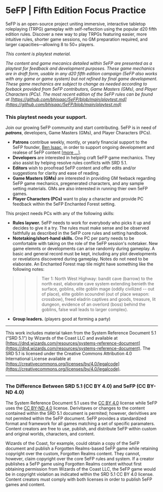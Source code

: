 # 5eFP | Fifth Edition Focus Practice
5eFP is an open-source project uniting immersive, interactive tabletop roleplaying (TRPG) gameplay with self-reflection using the popular d20 fifth edition rules. Discover a new way to play TRPGs featuring easier, more intuitive rules, shorter game sessions, no GM preparation required, and larger capacities—allowing 8 to 50+ players.

_This content is playtest material._

_The content and game mecanics detailed within 5eFP are presented as a playtest for feedback and development purposes. These game mechanics are in draft form, usable in any d20 fifth edition campaign (5eFP also works with any game or game system) but not refined by final game development. These game mechanics are subject to change as needed according to feeback provided from 5eFP contributors, Game Masters (GMs), and Player Characters (PCs). The most recent edition of the 5eFP rules can be found at [https://github.com/bhisaac/5eFP/blob/main/playtest.md](https://github.com/bhisaac/5eFP/blob/main/playtest.md)_

### This playtest needs your support.

Join our growing 5eFP community and start contributing. 5eFP is in need of ***patrons***, developers, Game Masters (GMs), and Player Characters (PCs).

- **Patrons** contribue weekly, montly, or yearly financial support to the 5eFP founder, [Ben Isaac](https://liberapay.com/5eFP/), in order to support ongoing development and realese of 5eFP content \[[more ...](https://liberapay.com/5eFP/)].
- **Developers** are interested in helping craft 5eFP game mechanics. They also assist by helping resolve rules conflicts with SRD 5.1.
- **Editors** wish to proofread 5eFP content and offer edits and/or suggestions for clarity and ease of reading. 
- **Game Masters (GMs)** are interested in providing GM feeback regarding 5eFP game mechanics, pregenerated characters, and any sample setting materials. GMs are also interested in running thier own 5eFP games.
- **Player Characters (PCs)** want to play a character and provide PC feedback within the 5eFP Enchanted Forest setting.

This project needs PCs with any of the following skills:

- **Rules laywer.** 5eFP needs to work for everybody who picks it up and decides to give it a try. The rules must make sense and be observed faithfully as described in the 5eFP core rules and setting handbook. 
- **Notetaking/short-hand skills.** One PC per party needs to be comfortable with taking on the role of the 5eFP session's notetaker. New game elemnts or developments can arise randomly during gameplay. A basic and general record must be kept, including any plot developments or revelations discovered during gameplay. Notes do not need to be elaborate. An Enchanted Forest map tile might have something like the following notes: 
>>> Tier 1: North West Highway: bandit cave (barrow) to the north east, elaborate cave system extending benieth the surface, goblins, elite goblin mage (oddly civilized -- out of place), elite goblin scoundrel (out of place weapon: crossbow), freed eladrin captives and goods, treasure, lit dungeon, evidence of an overlord (boss) behind the goblins, false wall leads to larger complex).
- **Group leaders.** (players good at forming a party)

---

This work includes material taken from the System Reference Document 5.1 (“SRD 5.1”) by Wizards of
the Coast LLC and available at [https://dnd.wizards.com/resources/systems-reference-document](https://dnd.wizards.com/resources/systems-reference-document). The
SRD 5.1 is licensed under the Creative Commons Attribution 4.0 International License available at
[https://creativecommons.org/licenses/by/4.0/legalcode](https://creativecommons.org/licenses/by/4.0/legalcode).

---

### The Difference Between SRD 5.1 (CC BY 4.0) and 5eFP (CC BY-ND 4.0)

The System Reference Document 5.1 uses the [CC BY 4.0](https://creativecommons.org/licenses/by/4.0/legalcode) license while 5eFP uses the [CC BY-ND 4.0](https://creativecommons.org/licenses/by-nd/4.0/legalcode) license. Derivitaves or changes to the content contained within the SRD 5.1 document is permited; however, derivitives are not permited within the 5eFP document. 5eFP provides a standardized format and framework for all games matching a set of specific paramaters. Content creators are free to use, publish, and distribute 5eFP within custom and original worlds, characters, and content.

Wizards of the Coast, for example, could obtain a copy of the 5eFP document and publish a Forgotten Realms-based 5eFP game while retaining copyright over the custom, Forgotten Realms content. They cannot, however, claim copyright over the core 5eFP rules and system. If a creator publishes a 5eFP game using Forgotten Realms content without first obtaining permission from Wizards of the Coast LLC, the 5eFP game would be in copyright violation as indicated within the SRD 5.1 CC BY 4.0 license. Content creators must comply with both licenses in order to publish 5eFP games and content.
